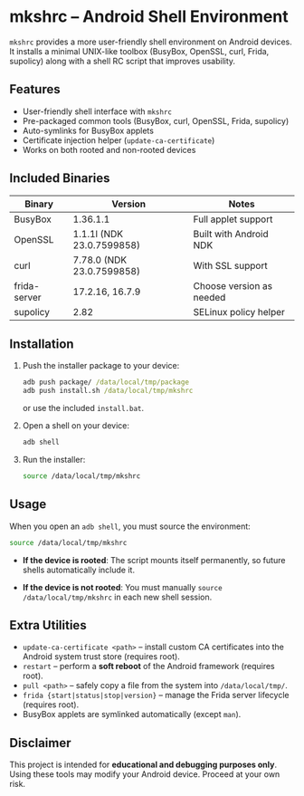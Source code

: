 # mkshrc – Android Shell Environment

`mkshrc` provides a more user-friendly shell environment on Android devices. It installs a minimal UNIX-like toolbox (BusyBox, OpenSSL, curl, Frida, supolicy) along with a shell RC script that improves usability.

## Features

* User-friendly shell interface with `mkshrc`
* Pre-packaged common tools (BusyBox, curl, OpenSSL, Frida, supolicy)
* Auto-symlinks for BusyBox applets
* Certificate injection helper (`update-ca-certificate`)
* Works on both rooted and non-rooted devices

## Included Binaries

| Binary       | Version                   | Notes                    |
|--------------|---------------------------|--------------------------|
| BusyBox      | 1.36.1.1                  | Full applet support      |
| OpenSSL      | 1.1.1l (NDK 23.0.7599858) | Built with Android NDK   |
| curl         | 7.78.0 (NDK 23.0.7599858) | With SSL support         |
| frida-server | 17.2.16, 16.7.9           | Choose version as needed |
| supolicy     | 2.82                      | SELinux policy helper    |

## Installation

1. Push the installer package to your device:

   ```bat
   adb push package/ /data/local/tmp/package
   adb push install.sh /data/local/tmp/mkshrc
   ```

   or use the included `install.bat`.

2. Open a shell on your device:

   ```sh
   adb shell
   ```

3. Run the installer:

   ```sh
   source /data/local/tmp/mkshrc
   ```

## Usage

When you open an `adb shell`, you must source the environment:

```sh
source /data/local/tmp/mkshrc
```

* **If the device is rooted**:
  The script mounts itself permanently, so future shells automatically include it.

* **If the device is not rooted**:
  You must manually `source /data/local/tmp/mkshrc` in each new shell session.

## Extra Utilities

* `update-ca-certificate <path>` – install custom CA certificates into the Android system trust store (requires root).
* `restart` – perform a **soft reboot** of the Android framework (requires root).
* `pull <path>` – safely copy a file from the system into `/data/local/tmp/`.
* `frida {start|status|stop|version}` – manage the Frida server lifecycle (requires root).
* BusyBox applets are symlinked automatically (except `man`).

## Disclaimer

This project is intended for **educational and debugging purposes only**. Using these tools may modify your Android device. Proceed at your own risk.